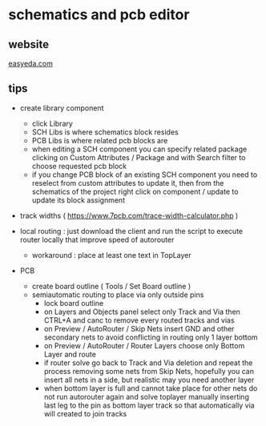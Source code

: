 # schematics and pcb editor

## website

[easyeda.com](https://easyeda.com/)

## tips

- create library component
  - click Library
  - SCH Libs is where schematics block resides
  - PCB Libs is where related pcb blocks are
  - when editing a SCH component you can specify related package clicking on Custom Attributes / Package and with Search filter to choose requested pcb block
  - if you change PCB block of an existing SCH component you need to reselect from custom attributes to update it, then from the schematics of the project right click on component / update to update its block assignment

- track widths ( https://www.7pcb.com/trace-width-calculator.php )

- local routing : just download the client and run the script to execute router locally that improve speed of autorouter
  - workaround : place at least one text in TopLayer
- PCB
  - create board outline ( Tools / Set Board outline )
  - semiautomatic routing to place via only outside pins
    - lock board outline
    - on Layers and Objects panel select only Track and Via then CTRL+A and canc to remove every routed tracks and vias
    - on Preview / AutoRouter / Skip Nets insert GND and other secondary nets to avoid conflicting in routing only 1 layer bottom
    - on Preview / AutoRouter / Router Layers choose only Bottom Layer and route
    - if router solve go back to Track and Via deletion and repeat the process removing some nets from Skip Nets, hopefully you can insert all nets in a side, but realistic may you need another layer
    - when bottom layer is full and cannot take place for other nets do not run autorouter again and solve toplayer manually inserting last leg to the pin as bottom layer track so that automatically via will created to join tracks
